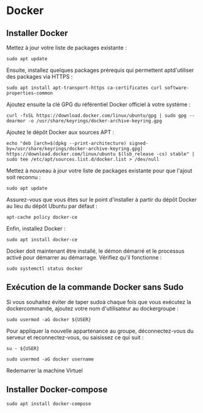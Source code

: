 # Docker

## Installer Docker
Mettez à jour votre liste de packages existante :

`
sudo apt update
`

Ensuite, installez quelques packages prérequis qui permettent aptd'utiliser des packages via HTTPS :

`
sudo apt install apt-transport-https ca-certificates curl software-properties-common
`

Ajoutez ensuite la clé GPG du référentiel Docker officiel à votre système :

`
curl -fsSL https://download.docker.com/linux/ubuntu/gpg | sudo gpg --dearmor -o /usr/share/keyrings/docker-archive-keyring.gpg
`

Ajoutez le dépôt Docker aux sources APT :

`
echo "deb [arch=$(dpkg --print-architecture) signed-by=/usr/share/keyrings/docker-archive-keyring.gpg] https://download.docker.com/linux/ubuntu $(lsb_release -cs) stable" | sudo tee /etc/apt/sources.list.d/docker.list > /dev/null
`

Mettez à nouveau à jour votre liste de packages existante pour que l'ajout soit reconnu :

`
sudo apt update
`

Assurez-vous que vous êtes sur le point d'installer à partir du dépôt Docker au lieu du dépôt Ubuntu par défaut :

`
apt-cache policy docker-ce
`

Enfin, installez Docker :

`
sudo apt install docker-ce
`

Docker doit maintenant être installé, le démon démarré et le processus activé pour démarrer au démarrage. Vérifiez qu'il fonctionne :

`
sudo systemctl status docker
`

## Exécution de la commande Docker sans Sudo
Si vous souhaitez éviter de taper sudoà chaque fois que vous exécutez la dockercommande, ajoutez votre nom d'utilisateur au dockergroupe :

`sudo usermod -aG docker ${USER}`

Pour appliquer la nouvelle appartenance au groupe, déconnectez-vous du serveur et reconnectez-vous, ou saisissez ce qui suit :

`su - ${USER}`

`sudo usermod -aG docker username`

Redemarrer la machine Virtuel

## Installer Docker-compose

`sudo apt install docker-compose`

